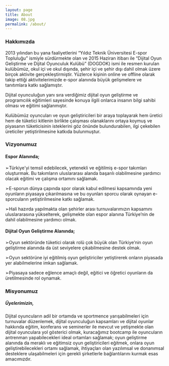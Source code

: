 ```yaml
---
layout: page
title: About
image: 08.jpg
permalink: /about/
---
```

### Hakkımızda
2013 yılından bu yana faaliyetlerini “Yıldız Teknik Üniversitesi E-spor Topluluğu” ismiyle sürdürmekte olan ve 2015 Haziran itibarı ile “Dijital Oyun Geliştirme ve Dijital Oyunculuk Kulübü” (DOGDOK) ismi ile resmen kurulan kulübümüz, okul içi ve okul dışında, şehir içi ve şehir dışı dahil olmak üzere birçok aktivite gerçekleştirmiştir. Yüzlerce kişinin online ve offline olarak takip ettiği aktivitelerimizde e-spor alanında büyük gelişmelere ve tanıtımlara katkı sağlamıştır. 

Dijital oyunculuğun yanı sıra verdiğimiz dijital oyun geliştirme ve programcılık eğitimleri sayesinde konuya ilgili onlarca insanın bilgi sahibi olması ve eğitimi sağlanmıştır. 

Kulübümüz oyuncuları ve oyun geliştiricileri bir araya toplayarak hem üretici hem de tüketici kitlenin birlikte çalışması olanaklarını ortaya koymuş ve piyasanın tüketicisinin isteklerini göz önünde bulundurabilen, ilgi çekebilen üreticiler yetiştirilmesine katkıda bulunmuştur. 

### Vizyonumuz

#### Espor Alanında;

➢Türkiye'yi temsil edebilecek, yetenekli ve eğitilmiş e-spor takımları oluşturmak. Bu takımların uluslararası alanda başarılı olabilmesine yardımcı olacak eğitimi ve çalışma ortamını sağlamak.

➢E-sporun dünya çapında spor olarak kabul edilmesi kapsamında yeni oyunların piyasaya çıkarılmasına ve bu oyunları sporcu olarak oynayan e-sporcuların yetiştirilmesine katkı sağlamak.

➢Hali hazırda yapılmakta olan şehirler arası turnuvalarımızın kapsamını uluslararasına yükselterek, gelişmekte olan espor alanına Türkiye’nin de dahil olabilmesine yardımcı olmak.

#### Dijital Oyun Geliştirme Alanında;

➢Oyun sektöründe tüketici olarak rolü çok büyük olan Türkiye’nin oyun geliştirme alanında da üst seviyelere çıkabilmesine destek olmak.

➢Oyun sektörüne iyi eğitilmiş oyun geliştiriciler yetiştirerek onların piyasada yer alabilmelerine imkan sağlamak.

➢Piyasaya sadece eğlence amaçlı değil, eğitici ve öğretici oyunların da üretilmesinde rol oynamak.

### Misyonumuz

##### Üyelerimizin,
Dijital oyuncuların adil bir ortamda ve sportmence yarışabilmeleri için turnuvalar düzenlemek, dijital oyunculuğun kapsamları ve dijital oyunlar hakkında eğitim, konferans ve seminerler ile mevcut ve yetişmekte olan dijital oyunculara yol gösterici olmak, kuracağımız bootcamp ile oyuncuların antrenman yapabilecekleri ideal ortamları sağlamak; oyun geliştirme alanında da meraklı ve eğitimsiz oyun geliştiricileri eğitmek, onlara oyun geliştirebilecekleri ortamı sağlamak, ihtiyaçları olan yazılımsal ve donanımsal desteklere ulaşabilmeleri için gerekli şirketlerle bağlantılarını kurmak esas amacımızdır.
